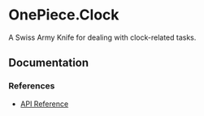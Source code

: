 # OnePiece.Clock

A Swiss Army Knife for dealing with clock-related tasks.

## Documentation

### References

- [API Reference](api-reference.html)
